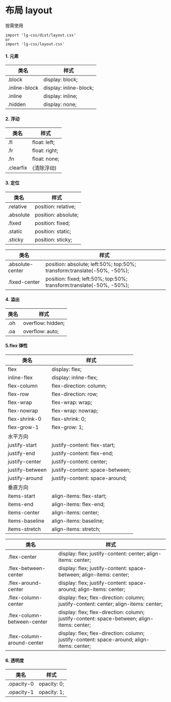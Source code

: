 # 布局 layout

按需使用

```
import 'lg-css/dist/layout.css'
or
import 'lg-css/layout.css'
```

#### 1. 元素

| 类名 | 样式                   |
| ---- | ---------------------- |
| .block  | display: block; |
| .inline-block | display: inline-block; |
| .inline  | display: inline; |
| .hidden  | display: none; |

#### 2. 浮动

| 类名 | 样式          |
| ---- | ------------- |
| .fl  | float: left; |
| .fr  | float: right; |
| .fn  | float: none; |
| .clearfix | (清除浮动) |

#### 3. 定位

| 类名      | 样式                |
| --------- | ------------------- |
| .relative | position: relative; |
| .absolute | position: absolute; |
| .fixed    | position: fixed; |
| .static   | position: static; |
| .sticky   | position: sticky; |

| 类名             | 样式                                                                                        |
| ---------------- | ------------------------------------------------------------------------------------------- |
| .absolute-center | position: absolute; left:50%; top:50%; transform:translate(-50%, -50%); |
| .fixed-center    | position: fixed; left:50%; top:50%; transform:translate(-50%, -50%); |

#### 4. 溢出

| 类名 | 样式          |
| ---- | ------------- |
| .oh  | overflow: hidden; |
| .oa  | overflow: auto; |

#### 5.flex 弹性

| 类名            | 样式                            |
| --------------- | ------------------------------- |
| flex            | display: flex; |
| inline-flex     | display: inline-flex; |
| flex-column     | flex-direction: column; |
| flex-row        | flex-direction: row; |
| flex-wrap       | flex-wrap: wrap; |
| flex-nowrap     | flex-wrap: nowrap; |
| flex-shrink-0   | flex-shrink: 0; |
| flex-grow-1     | flex-grow: 1; |
| 水平方向        |                                 |
| justify-start   | justify-content: flex-start; |
| justify-end     | justify-content: flex-end; |
| justify-center  | justify-content: center; |
| justify-between | justify-content: space-between; |
| justify-around  | justify-content: space-around; |
| 垂直方向        |                                 |
| items-start     | align-items: flex-start; |
| items-end       | align-items: flex-end; |
| items-center    | align-items: center; |
| items-baseline  | align-items: baseline; |
| items-stretch   | align-items: stretch; |

| 类名                        | 样式                                                                                        |
| --------------------------- | ------------------------------------------------------------------------------------------- |
| .flex-center                | display: flex; justify-content: center; align-items: center; |
| .flex-between-center        | display: flex; justify-content: space-between; align-items: center; |
| .flex-around-center         | display: flex; justify-content: space-around; align-items: center; |
| .flex-column-center         | display: flex; flex-direction: column; justify-content: center; align-items: center; |
| .flex-column-between-center | display: flex; flex-direction: column; justify-content: space-between; align-items: center; |
| .flex-column-around-center  | display: flex; flex-direction: column; justify-content: space-around; align-items: center; |

#### 6. 透明度

| 类名 | 样式          |
| ---- | ------------- |
| .opacity-0  | opacity: 0; |
| .opacity-1  | opacity: 1; |
